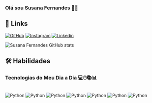 ### Olá sou Susana Fernandes 🤝😄

## 🔗 Links
[![GitHub](https://img.shields.io/badge/GitHub-100000?style=for-the-badge&logo=github&logoColor=white)](https://github.com/Susanati/Susanati)
[![Instagram](https://img.shields.io/badge/Instagram-E4405F?style=for-the-badge&logo=instagram&logoColor=white)](https://istagram.com/susanafernandessil)
[![Linkedin](https://img.shields.io/badge/LinkedIn-0077B5?style=for-the-badge&logo=linkedin&logoColor=white)](https://www.linkedin.com/in/susanafernandesdasilva/)

![Susana Fernandes GitHub stats](https://github-readme-stats.vercel.app/api?username=Susanati&show_icons=true&theme=tokyonight)


## 🛠 Habilidades
### Tecnologias do Meu Dia a Dia 💻🖱️📚📊

<div style="display: inline_block"><br/>
<img olign="center" alt="Python" src="https://img.shields.io/badge/Python-3776AB?style=for-the-badge&logo=python&logoColor=white"/>
<img olign="center" alt="Python" src="https://img.shields.io/badge/C-00599C?style=for-the-badge&logo=c&logoColor=white"/>
<img olign="center" alt="Python" src="https://img.shields.io/badge/JavaScript-F7DF1E?style=for-the-badge&logo=javascript&logoColor=black"/>
<img olign="center" alt="Python" src="https://img.shields.io/badge/Arduino-00979D?style=for-the-badge&logo=Arduino&logoColor=white"/>
<img olign="center" alt="Python" src="https://img.shields.io/badge/micro:bit-00ED00?style=for-the-badge&logo=micro:bit&logoColor=white"/>
<img olign="center" alt="Python" src="https://img.shields.io/badge/MySQL-005C84?style=for-the-badge&logo=mysql&logoColor=white"/>   
<img olign="center" alt="Python" src="https://img.shields.io/badge/Google%20Analytics-E37400?style=for-the-badge&logo=google%20analytics&logoColor=white"/>
<img https://img.shields.io/badge/Google%20Analytics-E37400?style=for-the-badge&logo=google%20analytics&logoColor=white
</div> 








